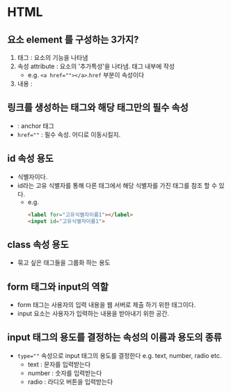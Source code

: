 # HTML

## 요소 element 를 구성하는 3가지?
1. 태그 : 요소의 기능을 나타냄
2. 속성 attribute : 요소의 '추가특성'을 나타냄. 태그 내부에 작성
   - e.g. `<a href=""></a>`.`href` 부분이 속성이다
3. 내용 : 
## 링크를 생성하는 태그와 해당 태그만의 필수 속성
- <a></a> : anchor 태그
- `href=""` : 필수 속성. 어디로 이동시킬지.
  
## id 속성 용도
- 식별자이다. 
- id라는 고유 식별자를 통해 다른 태그에서 해당 식별자를 가진 태그를 참조 할 수 있다. 
  - e.g. 
      ```html
      <label for="고유식별자이름1"></label>
      <input id="고유식별자이름1">
      ```

## class 속성 용도
- 묶고 싶은 태그들을 그룹화 하는 용도

## form 태그와 input의 역할
- form 태그는 사용자의 입력 내용을 웹 서버로 제출 하기 위한 태그이다. 
- input 요소는 사용자가 입력하는 내용을 받아내기 위한 공간. 

## input 태그의 용도를 결정하는 속성의 이름과 용도의 종류
- `type=""` 속성으로 input 태그의 용도를 결정한다 e.g. text, number, radio etc. 
  - text : 문자를 입력받는다
  - number : 숫자를 입력받는다
  - radio : 라디오 버튼을 입력받는다
